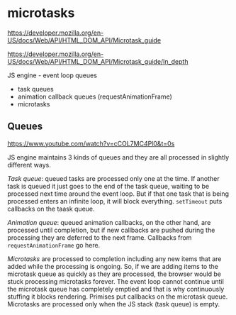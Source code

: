 # microtasks

https://developer.mozilla.org/en-US/docs/Web/API/HTML_DOM_API/Microtask_guide

https://developer.mozilla.org/en-US/docs/Web/API/HTML_DOM_API/Microtask_guide/In_depth


JS engine - event loop queues
- task queues
- animation callback queues (requestAnimationFrame)
- microtasks


## Queues
https://www.youtube.com/watch?v=cCOL7MC4Pl0&t=0s

JS engine maintains 3 kinds of queues and they are all processed in slightly different ways.

*Task queue*: queued tasks are processed only one at the time. If another task is queued it just goes to the end of the task queue, waiting to be processed next time around the event loop. But if that one task that is being processed enters an infinite loop, it will block everything. `setTimeout` puts callbacks on the taask queue.

*Animation queue*: queued animation callbacks, on the other hand, are processed until completion, but if new callbacks are pushed during the processing they are deferred to the next frame. Callbacks from `requestAnimationFrame` go here.

*Microtasks* are processed to completion including any new items that are added while the processing is ongoing. So, if we are adding items to the microtask queue as quickly as they are processed, the browser would be stuck processing microtasks forever. The event loop cannot continue until the microtask queue has completely emptied and that is why continuously stuffing it blocks rendering. Primises put callbacks on the microtask queue. Microtasks are processed only when the JS stack (task queue) is empty.
